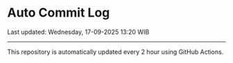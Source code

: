 # Auto Commit Log

Last updated: Wednesday, 17-09-2025 13:20 WIB

---

This repository is automatically updated every 2 hour using GitHub Actions.
